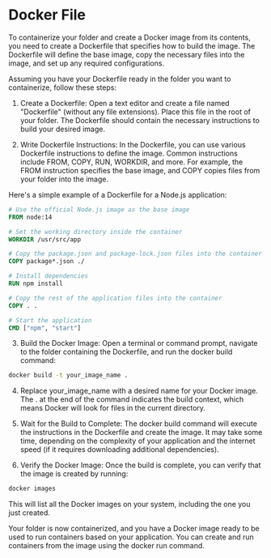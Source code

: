# Docker File 

To containerize your folder and create a Docker image from its contents, you need to create a Dockerfile that specifies how to build the image. 
The Dockerfile will define the base image, copy the necessary files into the image, and set up any required configurations.

Assuming you have your Dockerfile ready in the folder you want to containerize, follow these steps:

1. Create a Dockerfile: Open a text editor and create a file named "Dockerfile" (without any file extensions). 
Place this file in the root of your folder. The Dockerfile should contain the necessary instructions to build your desired image.

2. Write Dockerfile Instructions: In the Dockerfile, you can use various Dockerfile instructions to define the image. 
Common instructions include FROM, COPY, RUN, WORKDIR, and more. For example, the FROM instruction specifies the base image, and COPY copies files from your folder into the image.

Here's a simple example of a Dockerfile for a Node.js application:

```Dockerfile
# Use the official Node.js image as the base image
FROM node:14

# Set the working directory inside the container
WORKDIR /usr/src/app

# Copy the package.json and package-lock.json files into the container
COPY package*.json ./

# Install dependencies
RUN npm install

# Copy the rest of the application files into the container
COPY . .

# Start the application
CMD ["npm", "start"]
```


3. Build the Docker Image: Open a terminal or command prompt, navigate to the folder containing the Dockerfile, and run the docker build command:

```bash
docker build -t your_image_name .
```

4. Replace your_image_name with a desired name for your Docker image. The . at the end of the command indicates the build context, which means Docker will look for files in the current directory.

5. Wait for the Build to Complete: The docker build command will execute the instructions in the Dockerfile and create the image. It may take some time, depending on the complexity of your application and the internet speed (if it requires downloading additional dependencies).

6. Verify the Docker Image: Once the build is complete, you can verify that the image is created by running:

```bash
docker images
```

This will list all the Docker images on your system, including the one you just created.

Your folder is now containerized, and you have a Docker image ready to be used to run containers based on your application. You can create and run containers from the image using the docker run command.
